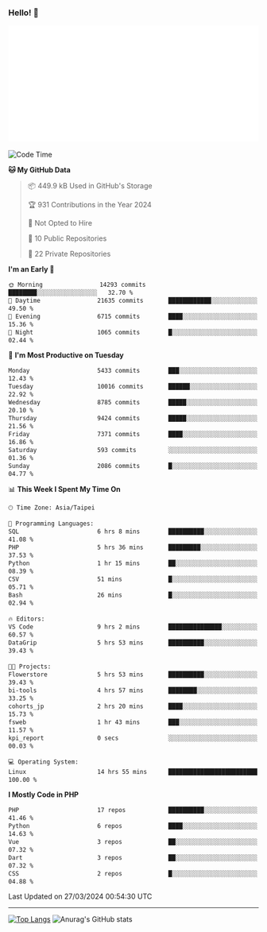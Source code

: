 ### Hello! 👋

![Metrics](/metrics.classic.svg)

<!--START_SECTION:waka-->
![Code Time](http://img.shields.io/badge/Code%20Time-1%2C268%20hrs%2044%20mins-blue)

**🐱 My GitHub Data** 

> 📦 449.9 kB Used in GitHub's Storage 
 > 
> 🏆 931 Contributions in the Year 2024
 > 
> 🚫 Not Opted to Hire
 > 
> 📜 10 Public Repositories 
 > 
> 🔑 22 Private Repositories 
 > 
**I'm an Early 🐤** 

```text
🌞 Morning                14293 commits       ████████░░░░░░░░░░░░░░░░░   32.70 % 
🌆 Daytime                21635 commits       ████████████░░░░░░░░░░░░░   49.50 % 
🌃 Evening                6715 commits        ████░░░░░░░░░░░░░░░░░░░░░   15.36 % 
🌙 Night                  1065 commits        █░░░░░░░░░░░░░░░░░░░░░░░░   02.44 % 
```
📅 **I'm Most Productive on Tuesday** 

```text
Monday                   5433 commits        ███░░░░░░░░░░░░░░░░░░░░░░   12.43 % 
Tuesday                  10016 commits       ██████░░░░░░░░░░░░░░░░░░░   22.92 % 
Wednesday                8785 commits        █████░░░░░░░░░░░░░░░░░░░░   20.10 % 
Thursday                 9424 commits        █████░░░░░░░░░░░░░░░░░░░░   21.56 % 
Friday                   7371 commits        ████░░░░░░░░░░░░░░░░░░░░░   16.86 % 
Saturday                 593 commits         ░░░░░░░░░░░░░░░░░░░░░░░░░   01.36 % 
Sunday                   2086 commits        █░░░░░░░░░░░░░░░░░░░░░░░░   04.77 % 
```


📊 **This Week I Spent My Time On** 

```text
🕑︎ Time Zone: Asia/Taipei

💬 Programming Languages: 
SQL                      6 hrs 8 mins        ██████████░░░░░░░░░░░░░░░   41.08 % 
PHP                      5 hrs 36 mins       █████████░░░░░░░░░░░░░░░░   37.53 % 
Python                   1 hr 15 mins        ██░░░░░░░░░░░░░░░░░░░░░░░   08.39 % 
CSV                      51 mins             █░░░░░░░░░░░░░░░░░░░░░░░░   05.71 % 
Bash                     26 mins             █░░░░░░░░░░░░░░░░░░░░░░░░   02.94 % 

🔥 Editors: 
VS Code                  9 hrs 2 mins        ███████████████░░░░░░░░░░   60.57 % 
DataGrip                 5 hrs 53 mins       ██████████░░░░░░░░░░░░░░░   39.43 % 

🐱‍💻 Projects: 
Flowerstore              5 hrs 53 mins       ██████████░░░░░░░░░░░░░░░   39.43 % 
bi-tools                 4 hrs 57 mins       ████████░░░░░░░░░░░░░░░░░   33.25 % 
cohorts_jp               2 hrs 20 mins       ████░░░░░░░░░░░░░░░░░░░░░   15.73 % 
fsweb                    1 hr 43 mins        ███░░░░░░░░░░░░░░░░░░░░░░   11.57 % 
kpi_report               0 secs              ░░░░░░░░░░░░░░░░░░░░░░░░░   00.03 % 

💻 Operating System: 
Linux                    14 hrs 55 mins      █████████████████████████   100.00 % 
```

**I Mostly Code in PHP** 

```text
PHP                      17 repos            ██████████░░░░░░░░░░░░░░░   41.46 % 
Python                   6 repos             ████░░░░░░░░░░░░░░░░░░░░░   14.63 % 
Vue                      3 repos             ██░░░░░░░░░░░░░░░░░░░░░░░   07.32 % 
Dart                     3 repos             ██░░░░░░░░░░░░░░░░░░░░░░░   07.32 % 
CSS                      2 repos             █░░░░░░░░░░░░░░░░░░░░░░░░   04.88 % 
```




 Last Updated on 27/03/2024 00:54:30 UTC
<!--END_SECTION:waka-->

<hr>

<span style="display:inline-block">[![Top Langs](https://github-readme-stats.vercel.app/api/top-langs/?username=maureendadap&layout=compact&theme=transparent)](https://github.com/anuraghazra/github-readme-stats)</span>
<span style="display:inline-block">![Anurag's GitHub stats](https://github-readme-stats.vercel.app/api?username=maureendadap&show_icons=true&theme=transparent&count_private=true)</span>

<!--
**MaureenDadap/maureendadap** is a ✨ _special_ ✨ repository because its `README.md` (this file) appears on your GitHub profile.

Here are some ideas to get you started:

- 🔭 I’m currently working on ...
- 🌱 I’m currently learning ...
- 👯 I’m looking to collaborate on ...
- 🤔 I’m looking for help with ...
- 💬 Ask me about ...
- 📫 How to reach me: ...
- 😄 Pronouns: ...
- ⚡ Fun fact: ...
-->
